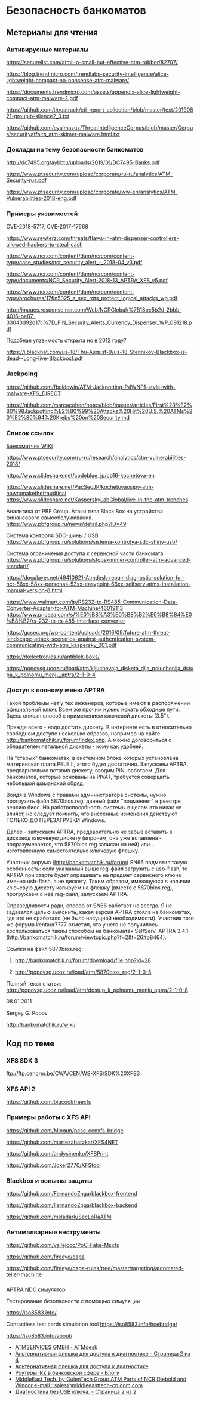 # Безопасность банкоматов

## Метериалы для чтения

### Антивирусные материалы

https://securelist.com/atmii-a-small-but-effective-atm-robber/82707/

https://blog.trendmicro.com/trendlabs-security-intelligence/alice-lightweight-compact-no-nonsense-atm-malware/

https://documents.trendmicro.com/assets/appendix-alice-lightweight-compact-atm-malware-2.pdf

https://github.com/threatrack/cti_report_collection/blob/master/text/20190821-groupib-silence2_0.txt

https://github.com/eyalmazuz/ThreatIntelligenceCorpus/blob/master/Corpus/securityaffairs_atm-skimer-malware.html.txt

### Доклады на тему безопасности банкоматов

http://dc7495.org/aybbtu/uploads/2019/01/DC7495-Banks.pdf

https://www.ptsecurity.com/upload/corporate/ru-ru/analytics/ATM-Security-rus.pdf

https://www.ptsecurity.com/upload/corporate/ww-en/analytics/ATM-Vulnerabilities-2018-eng.pdf

### Примеры уязвимостей  

CVE-2018-5717, CVE-2017-17668

https://www.rewterz.com/threats/flaws-in-atm-dispenser-controllers-allowed-hackers-to-steal-cash

https://www.ncr.com/content/dam/ncrcom/content-type/case_studies/ncr_security_alert_-_2018-04_v3.pdf

https://www.ncr.com/content/dam/ncrcom/content-type/documents/NCR_Security_Alert-2018-13_APTRA_XFS_v5.pdf

https://www.ncr.com/content/dam/ncrcom/content-type/brochures/17fin5025_a_sec_rqts_protect_logical_attacks_wp.pdf

http://images.response.ncr.com/Web/NCRGlobal/%7B18bc5b2d-2bbb-4016-be87-33043d92d17c%7D_FIN_Security_Alerts_Currency_Dispenser_WP_091218.pdf

[Подобная уязвимость открыта но в 2012 году?](http://bankomatchik.ru/forums/topic?f=52&t=2824&view=print)

https://i.blackhat.com/us-18/Thu-August-9/us-18-Stennikov-Blackbox-is-dead--Long-live-Blackbox!.pdf


### Jackpoing

https://github.com/fboldewin/ATM-Jackpotting-P4WNP1-style-with-malware-XFS_DIRECT

https://github.com/marcacohen/notes/blob/master/articles/First%20%E2%80%98Jackpotting%E2%80%99%20Attacks%20Hit%20U.S.%20ATMs%20%E2%80%94%20Krebs%20on%20Security.md

###  Список ссылок

[Банкоматчик  WiKi](http://bankomatchik.ru/wiki/ncr:aptra)


https://www.ptsecurity.com/ru-ru/research/analytics/atm-vulnerabilities-2018/

https://www.slideshare.net/codeblue_jp/cb16-kochetova-en

https://www.slideshare.net/PacSecJP/kochetovaosipv-atm-howtomakethefraudfinal
https://www.slideshare.net/KasperskyLabGlobal/live-in-the-atm-trenches

Аналитика от PBF Group. Атаки типа Black Box на устройства финансового самообслуживания.
https://www.pbfgroup.ru/news/detail.php?ID=49

Система контроля SDC-шины / USB
https://www.pbfgroup.ru/solutions/sistema-kontrolya-sdc-shiny-usb/

Система ограничения доступа к сервисной части банкомата
https://www.pbfgroup.ru/solutions/stopskimmer-controller-atm-advanced-standart/


https://docplayer.net/49410621-Atmdesk-repair-diagnostic-solution-for-ncr-56xx-58xx-personas-53xx-easypoint-66xx-selfserv-atms-installation-manual-version-8.html


https://www.walmart.com/ip/RS232-to-RS485-Communication-Data-Converter-Adapter-for-ATM-Machine/46019113
https://www.priceza.com/s/%E0%B8%A3%E0%B8%B2%E0%B8%84%E0%B8%B2/rs-232-to-rs-485-interface-converter


https://gcsec.org/wp-content/uploads/2016/09/future-atm-threat-landscape-attack-scenarios-against-authentication-system-communicating-with-atm_kaspersky_001.pdf

https://rkelectronics.ru/antiblek-boks/

https://popovsg.ucoz.ru/load/atm/kljuchevaja_disketa_dlja_poluchenija_dstupa_k_polnomu_menju_aptra/2-1-0-4


### Доступ к полному меню APTRA


Такой проблемы нет у тех инженеров, которые имеют в распоряжении официальный ключ. Всем же прочим нужно искать обходные пути. Здесь описан способ с применением ключевой дискеты (3.5").

Прежде всего - надо достать дискету. В интернете есть в относительно свободном доступе несколько образов, например на сайте http://bankomatchik.ru/forum/index.php. А можно договориться с обладателем легальной дискеты - кому как удобней.

На "старых" банкоматах, в системном блоке которых установлена материнская плата PELE II, этого будет достаточно. Запускаем APTRA, предварительно вставив дискету, вводим PIN, работаем. Для банкоматов, которые основаны на PIVAT, требуется совершить небольшой шаманский обряд.

Войдя в Windows с правами администратора системы, нужно прогрузить файл 5870bios.reg, данный файл "подменяет" в реестре версию биос. На работоспособность системы в целом это никак не влияет, но следует помнить, что внесённые изменения действуют ТОЛЬКО ДО ПЕРЕЗАГРУЗКИ Windows.

Далее - запускаем APTRA, предварительно не забыв вставить в дисковод ключевую дискету (впрочем, она уже вставлена - подразумевается, что 5870bios.reg записан на ней) или... изготовленную самостоятельно ключевую флешку.

Участник форума (http://bankomatchik.ru/forum) SN66 подметил такую особенность: если указанный выше reg-файл загрузить с usb-flash, то APTRA при старте будет опрашивать на предмет сервисного ключа именно usb-flash, а не дискету. Таким образом, имеющуюся в наличии ключевую дискету копируем на флешку (вместе с 5870bios.reg), прогружаем с неё reg-файл, запускаем APTRA.

Справедливости ради, способ от SN66 работает не всегда. Я не задавался целью выяснить, какая версия APTRA стояла на банкоматах, где это не сработало (не было насущной необходимости). Участник того же форума kentaur7777 отметил, что у него не получилось воспользоваться таким способом на банкоматах SelfServ, APTRA 3.4.1 (http://bankomatchik.ru/forum/viewtopic.php?f=2&t=26#p8464).

Ссылки на файл 5870bios.reg:

1. http://bankomatchik.ru/forum/download/file.php?id=28

2. http://popovsg.ucoz.ru/load/atm/5870bios_reg/2-1-0-5

Полный текст статьи: http://popovsg.ucoz.ru/load/atm/dostup_k_polnomu_menju_aptra/2-1-0-8

08.01.2011

Sergey G. Popov


http://bankomatchik.ru/wiki/

## Код по теме

### XFS SDK 3

ftp://ftp.cenorm.be/CWA/CEN/WS-XFS/SDK%20XFS3

### XFS API 2

https://github.com/bigcool/freexfs


### Примеры работы с XFS API

https://github.com/Mingun/pcsc-cenxfs-bridge

https://github.com/mortezabarzkar/XFS4NET

https://github.com/andysinenko/XFSPrint

https://github.com/Joker2770/XFStool


### Blackbox и попытка защиты

https://github.com/FernandoZnga/blackbox-frontend

https://github.com/FernandoZnga/blackbox-backend

https://github.com/meladark/SecLoRaATM


### Антималварные инструменты

https://github.com/vallejocc/PoC-Fake-Msxfs

https://github.com/fireeye/capa

https://github.com/fireeye/capa-rules/tree/master/targeting/automated-teller-machine

###

[APTRA NDC симулятор](https://github.com/timgabets/electron-atm)

Тестирование безопасности с помощью симуляции

https://iso8583.info/


Contactless test cards simulation tool
https://iso8583.info/hcebridge/


https://iso8583.info/about/




* [ATMSERVICES GMBH - ATMdesk](https://www.atm-services.de/ru/products/atmdesk-keys/)
* [Альтернативная флешка для доступа к диагностике - Страница 2 из 4](http://bankomatchik.ru/forums/45/213?start=20)
* [Альтернативная флешка для доступа к диагностике](http://bankomatchik.ru/forums/45/213)
* [Роутеры iRZ в банковской сфере - Блоги](http://bankomatchik.ru/blogs/routery-irz-v-bankovskoj-sfere)
* [MiddleEast Tech. by GulenTech Group ATM Parts of NCR,Diebold and Wincor e-mail : sales@middleeasttech-cn.com.com](http://www.middleeasttech-cn.com/indeks.php?sid=41&lang=2)
* [Диагностика без USB ключа. - Страница 2 из 2](http://bankomatchik.ru/forums/2/26?start=20)

